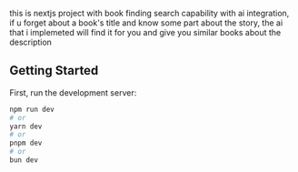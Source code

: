 this is nextjs project with book finding search capability with ai integration, if u forget about a book's title and know some part about the story, the ai that i implemeted will find it for you and give you similar books about the description

## Getting Started

First, run the development server:

```bash
npm run dev
# or
yarn dev
# or
pnpm dev
# or
bun dev
```
